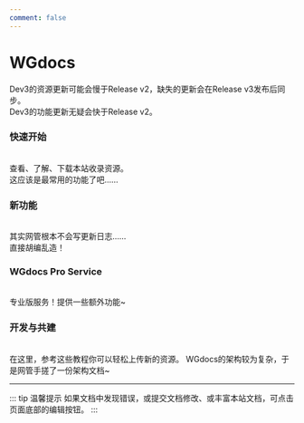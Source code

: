 ```yaml
---
comment: false
---
```

# WGdocs<Badge type="warning" text="版本Dev3.0,Preview1" />

Dev3的资源更新可能会慢于Release v2，缺失的更新会在Release v3发布后同步。<br>
Dev3的功能更新无疑会快于Release v2。

### 快速开始<Badge type="tip" text="经典" /><Badge type="warning" text="最近更新" />
<br>
<NCard title="🔎 探索资源" link="/resources/">
查看、了解、下载本站收录资源。<br>
这应该是最常用的功能了吧……
</NCard>

### 新功能
<br>
<NCard title="🚀 更新日志与新功能介绍" link="/guide/new">
其实网管根本不会写更新日志……<br>
直接胡编乱造！
</NCard>

### WGdocs Pro Service
<br>
<NCard title="✨ WGdocs Pro Service" link="/pro/">
专业版服务！提供一些额外功能~
</NCard>

### 开发与共建
<br>
<NCard title="➕ 上传资源" link="/community/upload">
在这里，参考这些教程你可以轻松上传新的资源。
</NCard>
<NCard title="📑 查看架构" link="/community/architecture">
WGdocs的架构较为复杂，于是网管手搓了一份架构文档~
</NCard>


<ImageSlider
  :auto="true"
  :time="1500"
  :images="[
    { id: 1, text: '执法-1', link: '/pictures/eggy/ZhiFa-1.jpg' },
    { id: 2, text: '执法-2', link: '/pictures/eggy/ZhiFa-2.jpeg' },
    { id: 3, text: '执法-3', link: '/pictures/eggy/ZhiFa-3.jpg' },
    { id: 4, text: '执法-4', link: '/pictures/eggy/ZhiFa-4.jpg' }
  ]"
  ltext="执法~"
  rtext="大人~"
  rcolor="white"
/>

---
::: tip 温馨提示
如果文档中发现错误，或提交文档修改、或丰富本站文档，可点击页面底部的编辑按钮。
:::